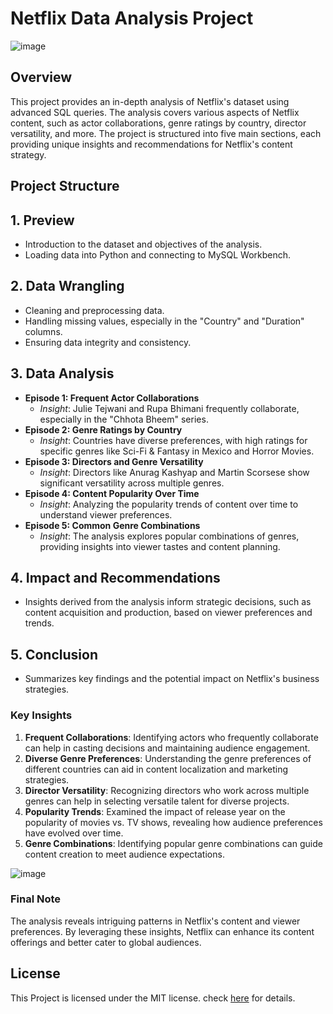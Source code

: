 

# Netflix Data Analysis Project
![image](https://github.com/user-attachments/assets/29da226d-7dbf-4db8-9528-792d237cb358)


## Overview
This project provides an in-depth analysis of Netflix's dataset using advanced SQL queries. The analysis covers various aspects of Netflix content, such as actor collaborations, genre ratings by country, director versatility, and more. The project is structured into five main sections, each providing unique insights and recommendations for Netflix's content strategy.

## Project Structure

## 1. **Preview**
   - Introduction to the dataset and objectives of the analysis.
   - Loading data into Python and connecting to MySQL Workbench.

## 2. **Data Wrangling**
   - Cleaning and preprocessing data.
   - Handling missing values, especially in the "Country" and "Duration" columns.
   - Ensuring data integrity and consistency.

## 3. **Data Analysis**
   - **Episode 1: Frequent Actor Collaborations**
     - *Insight*: Julie Tejwani and Rupa Bhimani frequently collaborate, especially in the "Chhota Bheem" series.
   - **Episode 2: Genre Ratings by Country**
     - *Insight*: Countries have diverse preferences, with high ratings for specific genres like Sci-Fi & Fantasy in Mexico and Horror Movies.
   - **Episode 3: Directors and Genre Versatility**
     - *Insight*: Directors like Anurag Kashyap and Martin Scorsese show significant versatility across multiple genres.
   - **Episode 4: Content Popularity Over Time**
     - *Insight*: Analyzing the popularity trends of content over time to understand viewer preferences.
   - **Episode 5: Common Genre Combinations**
     - *Insight*: The analysis explores popular combinations of genres, providing insights into viewer tastes and content planning.

## 4. **Impact and Recommendations**
   - Insights derived from the analysis inform strategic decisions, such as content acquisition and production, based on viewer preferences and trends.

## 5. **Conclusion**
   - Summarizes key findings and the potential impact on Netflix's business strategies.

### Key Insights

1. **Frequent Collaborations**: Identifying actors who frequently collaborate can help in casting decisions and maintaining audience engagement.
2. **Diverse Genre Preferences**: Understanding the genre preferences of different countries can aid in content localization and marketing strategies.
3. **Director Versatility**: Recognizing directors who work across multiple genres can help in selecting versatile talent for diverse projects.
4. **Popularity Trends**: Examined the impact of release year on the popularity of movies vs. TV shows, revealing how audience preferences have evolved over time.
5. **Genre Combinations**: Identifying popular genre combinations can guide content creation to meet audience expectations.

![image](https://github.com/user-attachments/assets/35db6702-9a00-43a2-8bf2-3352dc994a33)


### Final Note
The analysis reveals intriguing patterns in Netflix's content and viewer preferences. By leveraging these insights, Netflix can enhance its content offerings and better cater to global audiences.

## License 
This Project is licensed under the MIT license. check [here](https://github.com/Praffulsingh09/Netflix_Data_Analysis/blob/main/LICENSE) for details. 

